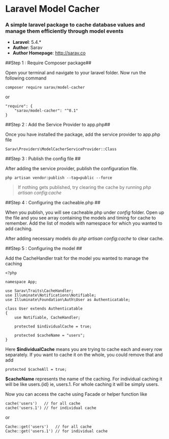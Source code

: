 # Laravel Model Cacher

### A simple laravel package to cache database values and manage them efficiently through model events

- **Laravel**: 5.4.*
- **Author**: Sarav
- **Author Homepage**: http://sarav.co

##Step 1 : Require Composer package##

Open your terminal and navigate to your laravel folder. Now run the following command

	composer require sarav/model-cacher

or 

    "require": {
        "sarav/model-cacher": "^0.1"
    }

##Step 2 : Add the Service Provider to app.php##

Once you have installed the package, add the service provider to app.php file

    Sarav\Providers\ModelCacherServiceProvider::Class

##Step 3 : Publish the config file ##

After adding the service provider, publish the configuration file.

    php artisan vendor:publish --tag=public --force

> If nothing gets published, try clearing the cache by running *php artisan config:cache*

##Step 4 : Configuring the cacheable.php ##

When you publish, you will see cacheable.php under *config* folder. Open up the file and you see
array containing the models and timing for cache to remember. Add the list of models with namespace
for which you wanted to add caching.

After adding necessary models do *php artisan config:cache* to clear cache.

##Step 5 : Configuring the model ##

Add the CacheHandler trait for the model you wanted to manage the caching

    <?php

	namespace App;

	use Sarav\Traits\CacheHandler;
	use Illuminate\Notifications\Notifiable;
	use Illuminate\Foundation\Auth\User as Authenticatable;

	class User extends Authenticatable
	{
	    use Notifiable, CacheHandler;

	    protected $individualCache = true;

	    protected $cacheName = "users";
	}

Here **$individualCache** means you are trying to cache each and every row separately. If you want to cache it on the whole, you could remove that and add 

    protected $cacheAll = true;

**$cacheName** represents the name of the caching. For individual caching it will be like users.{id} ie, users.1. For whole caching it will be simply users.

Now you can access the cache using Facade or helper function like

    cache('users')   // for all cache
    cache('users.1') // for individual cache

or

    Cache::get('users')   // for all cache
    Cache::get('users.1') // for individual cache
